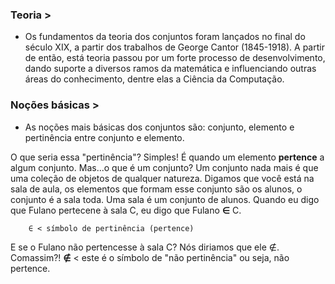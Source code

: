 ### Teoria >

  * Os fundamentos da teoria dos conjuntos foram lançados no final do século XIX, a partir dos trabalhos de George Cantor (1845-1918).
  A partir de então, está teoria passou por um forte processo de desenvolvimento, dando suporte a diversos ramos da matemática e influenciando
  outras áreas do conhecimento, dentre elas a Ciência da Computação.

### Noções básicas >

   * As noções mais básicas dos conjuntos são: conjunto, elemento e pertinência entre conjunto e elemento.
 
O que seria essa "pertinência"? Simples! É quando um elemento <b>pertence</b> a algum conjunto. Mas...o que é um conjunto? Um conjunto nada mais é que uma coleção de objetos de qualquer natureza. Digamos que você está na sala de aula, os elementos que formam esse conjunto são os alunos, o conjunto é a sala toda. Uma sala é um conjunto de alunos. Quando eu digo que Fulano pertecene à sala C, eu digo que Fulano **∈** C.
   
        ∈ < símbolo de pertinência (pertence)
     
E se o Fulano não pertencesse à sala C? Nós diriamos que ele ∉. Comassim?! **∉** < este é o símbolo de "não pertinência" ou seja, não pertence.
